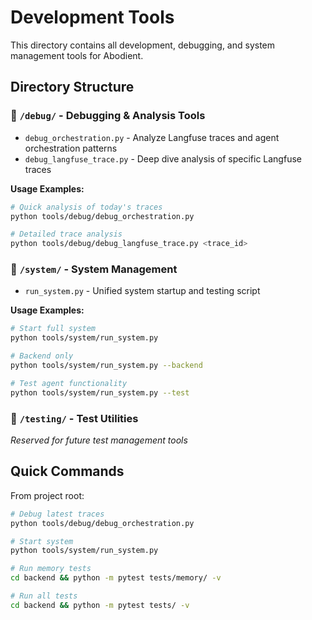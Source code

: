 # Development Tools

This directory contains all development, debugging, and system management tools for Abodient.

## Directory Structure

### 🔧 `/debug/` - Debugging & Analysis Tools
- `debug_orchestration.py` - Analyze Langfuse traces and agent orchestration patterns
- `debug_langfuse_trace.py` - Deep dive analysis of specific Langfuse traces

**Usage Examples:**
```bash
# Quick analysis of today's traces
python tools/debug/debug_orchestration.py

# Detailed trace analysis
python tools/debug/debug_langfuse_trace.py <trace_id>
```

### 🚀 `/system/` - System Management
- `run_system.py` - Unified system startup and testing script

**Usage Examples:**
```bash
# Start full system
python tools/system/run_system.py

# Backend only
python tools/system/run_system.py --backend

# Test agent functionality  
python tools/system/run_system.py --test
```

### 🧪 `/testing/` - Test Utilities
*Reserved for future test management tools*

## Quick Commands

From project root:
```bash
# Debug latest traces
python tools/debug/debug_orchestration.py

# Start system
python tools/system/run_system.py

# Run memory tests
cd backend && python -m pytest tests/memory/ -v

# Run all tests
cd backend && python -m pytest tests/ -v
``` 
